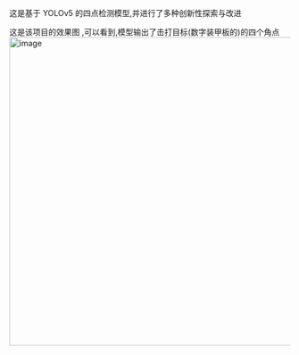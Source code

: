 这是基于 YOLOv5 的四点检测模型,并进行了多种创新性探索与改进

这是该项目的效果图 ,可以看到,模型输出了击打目标(数字装甲板的)的四个角点
<img width="753" height="553" alt="image" src="https://github.com/user-attachments/assets/93e69a2f-3e96-4d51-930e-90ca816161dc" />
